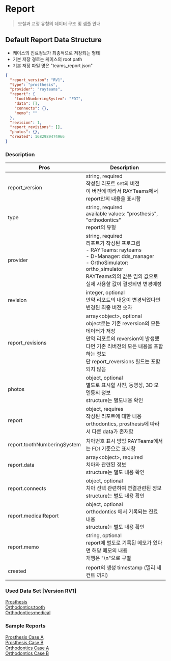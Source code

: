 # Report

> 보철과 교정 유형의 데이터 구조 및 샘플 안내   


## Default Report Data Structure
 - 케이스의 진료정보가 최종적으로 저장되는 형태
 - 기본 저장 경로는 케이스의 root path
 - 기본 저장 파일 명은 "teams_report.json"
```JSON
{
  "report_version": "RV1",
  "type": "prosthesis",
  "provider": "rayteams",
  "report": {
    "toothNumberingSystem": "FDI",
    "data": [],
    "connects": {},
    "memo": ""
  },
  "revision": 1,
  "report_revisions": [],
  "photos": {},
  "created": 1682989474966
}
```

### Description

| Pros  | Description |
| -- | -- |
| report_version | string, required  <br>작성된 리포트 set의 버전 <br>이 버전에 따라서 RAYTeams에서 report안의 내용을 표시함   |
| type | string, required <br>available values: "prosthesis", "orthodontics" <br>report의 유형 |  
| provider | string, required <br>리포트가 작성된 프로그램 <br> - RAYTeams: rayteams<br> - D+Manager: dds_manager <br> - OrthoSimulator: ortho_simulator <br> RAYTeams외의 값은 임의 값으로 실제 사용할 값이 결정되면 변경예정|  
| revision | integer, optional <br>만약 리포트의 내용이 변경되었다면 변경된 최종 버전 숫자 |  
| report_revisions | array\<object\>, optional <br>object로는 기존 reversion의 모든 데이터가 저장 <br>만약 리포트의 reversion이 발생했다면 기존 리버전의 모든 내용을 포함하는 정보 <br>단 report_reversions 필드는 포함되지 않음 |  
| photos | object, optional <br> 별도로 표시할 사진, 동영상, 3D 모델등의 정보 <br> structure는 별도내용 확인|  
| report | object, requires <br> 작성된 리포트에 대한 내용 <br> orthodontics, prosthesis에 따라서 다른 data가 존재함 |  
| report.toothNumberingSystem | 치아번호 표시 방법 RAYTeams에서는 FDI 기준으로 표시함 |
| report.data | array\<object\>, required <br> 치아와 관련된 정보 <br>structure는 별도 내용 확인 |  
| report.connects | object, optional <br> 치아 선택 관련하여 연결관련된 정보 <br> structure는 별도 내용 확인|  
| report.medicalReport | object, optional <br> orthodontics 에서 기록되는 진료 내용 <br> structure는 별도 내용 확인 |  
| report.memo | string, optional <br> report에 별도로 기록된 메모가 있다면 해당 메모의 내용 <br> 개행은 "\n"으로 구별 |  
| created | report의 생성 timestamp (밀리 세컨트 까지) |

### Used Data Set [Version RV1]
[Prosthesis](./data_set-prosthesis.md)   
[Orthodontics:tooth](./data_set-orthodoctics_tooth.md)   
[Orthodontics:medical](./data_set-orthodoctics_medicalRecords.md)   

### Sample Reports
[Prosthesis Case A](./report-prosthesis-sample-x-A.md)   
[Prosthesis Case B](./report-prosthesis-sample-x-B.md)   
[Orthodontics Case A](./report-orthodontics-sample-A.md)   
[Orthodontics Case B](./report-orthodontics-sample-B.md)   
